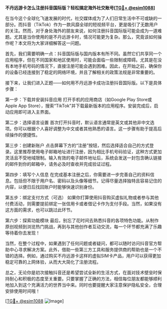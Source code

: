**不丹远游卡怎么注册抖音国际版？轻松搞定海外社交账号[[TG💪+ @esim1088](https://t.me/s/esim1088)]**

在当今这个全球化飞速发展的时代，社交媒体成为了人们日常生活中不可或缺的一部分。而抖音（TikTok）作为一款风靡全球的短视频平台，更是吸引了无数用户的关注。然而，对于身处海外的朋友来说，如何注册抖音国际版可能会成为一道难题。尤其是当你使用的是不丹远游卡时，情况可能更为复杂。那么，究竟该如何操作呢？本文将为大家详细解答这一问题。

首先，我们需要明确一点：抖音国际版与国内版本有所不同。虽然它们共享同一个应用程序，但在不同国家和地区使用时，可能会面临一些限制或障碍。尤其是在没有本地手机号码的情况下，直接注册可能会遇到困难。因此，在开始之前，确保你的设备已经连接到了稳定的网络环境，并且了解相关的政策法规是非常重要的。

接下来，让我们进入正题——如何用不丹远游卡成功注册抖音国际版。以下是具体步骤：

第一步：下载并安装抖音应用
打开手机的应用商店（如Google Play Store或Apple App Store），搜索“TikTok”并下载最新版本的应用程序。安装完成后，启动应用即可进入主界面。

第二步：选择语言设置
首次打开抖音时，默认语言通常是英文或其他非中文选项。你可以根据个人喜好调整为中文或者其他熟悉的语言。这一步骤有助于提高后续操作的便捷性。

第三步：创建新账户
点击屏幕下方的“注册”按钮，然后选择适合自己的方式登录。这里推荐使用电子邮箱地址进行注册，因为相比手机号码验证，这种方式更加灵活且不受地域限制。输入有效的电子邮件地址后，系统会发送一封包含确认链接的邮件到你的邮箱中，请务必及时查收并完成验证过程。

第四步：填写个人信息
在完成基本注册之后，你需要进一步完善自己的资料信息。包括但不限于用户名、密码以及头像等细节。记得尽量选择独特且容易记住的内容，以便日后找回账户时能够快速识别身份。

第五步：绑定支付方式（可选）
如果你打算使用抖音购买虚拟礼物或者参与其他付费活动，则需要提前绑定一张信用卡或者借记卡作为支付手段。当然，如果没有这方面的需求，也可以跳过此环节。

第六步：探索功能模块
最后，别忘了花时间去熟悉抖音的各项特色功能。从制作原创视频到浏览热门挑战，再到与其他创作者互动交流，每一个环节都充满了乐趣等待着你去发现！

当然，在整个过程中，如果遇到了任何问题或者疑问，都可以随时访问抖音官方帮助中心寻求解决方案。此外，借助一些第三方工具和服务提供商的帮助也是一个不错的选择。例如，通过购买不丹远游卡这样的虚拟SIM卡产品，用户可以获得更加稳定可靠的上网体验，从而大大简化了注册流程。

总之，无论你是初次接触抖音还是希望尝试全新的生活方式，在面对技术壁垒时保持耐心和积极的态度至关重要。只要掌握了正确的方法，相信每位朋友都能够顺利地加入到这个充满活力的世界当中来。同时也要提醒大家注意保护隐私安全，合理安排使用时间哦！

[[TG💪+ @esim1088](https://t.me/s/esim1088) ![Image](https://i.postimg.cc/4NQfJmqS/Snipaste-2025-05-13-00-14-12.png)]